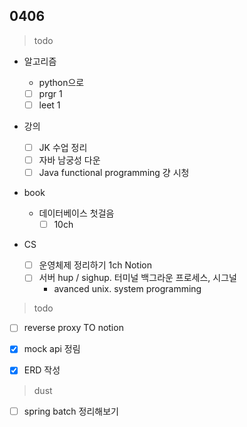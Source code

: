## 0406


> todo

- 알고리즘

  - python으로
  - [ ] prgr 1
  - [ ] leet 1

- 강의

  - [ ] JK 수업 정리
  - [ ] 자바 남궁성 다운
  - [ ] Java functional programming 걍 시청

- book

  - 데이터베이스 첫걸음
    - [ ] 10ch

- CS

  - [ ] 운영체제 정리하기 1ch Notion
  - [ ] 서버 hup / sighup. 터미널 백그라운 프로세스, 시그널 
    - avanced unix. system programming 
  

  


> todo

- [ ] reverse proxy TO notion
- [x] mock api 정림
- [x] ERD 작성



> dust

- [ ] spring batch 정리해보기



